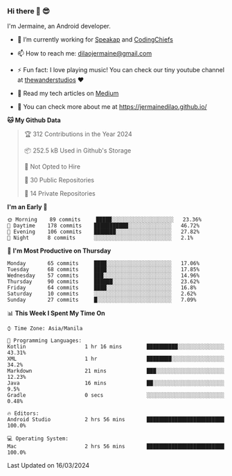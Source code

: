 ### Hi there 👋 😎
I'm Jermaine, an Android developer.

- 🔭 I’m currently working for [Speakap](https://www.speakap.com/) and [CodingChiefs](https://codingchiefs.com/en/)

- 📫 How to reach me: dilaojermaine@gmail.com

- ⚡ Fun fact: I love playing music! You can check our tiny youtube channel at [thewanderstudios](https://www.youtube.com/thewanderstudios) ♥️

- 📖 Read my tech articles on [Medium](https://jermainedilao.medium.com/)

- 👀 You can check more about me at https://jermainedilao.github.io/

<!--
**jermainedilao/jermainedilao** is a ✨ _special_ ✨ repository because its `README.md` (this file) appears on your GitHub profile.

Here are some ideas to get you started:

- 🔭 I’m currently working on ...
- 🌱 I’m currently learning ...
- 👯 I’m looking to collaborate on ...
- 🤔 I’m looking for help with ...
- 💬 Ask me about ...
- 📫 How to reach me: ...
- 😄 Pronouns: ...
- ⚡ Fun fact: ...
-->

<!--START_SECTION:waka-->
**🐱 My Github Data** 

> 🏆 312 Contributions in the Year 2024
 > 
> 📦 252.5 kB Used in Github's Storage 
 > 
> 🚫 Not Opted to Hire
 > 
> 📜 30 Public Repositories 
 > 
> 🔑 14 Private Repositories  
 > 
**I'm an Early 🐤** 

```text
🌞 Morning    89 commits     █████░░░░░░░░░░░░░░░░░░░░   23.36% 
🌆 Daytime    178 commits    ███████████░░░░░░░░░░░░░░   46.72% 
🌃 Evening    106 commits    ███████░░░░░░░░░░░░░░░░░░   27.82% 
🌙 Night      8 commits      ░░░░░░░░░░░░░░░░░░░░░░░░░   2.1%

```
📅 **I'm Most Productive on Thursday** 

```text
Monday       65 commits     ████░░░░░░░░░░░░░░░░░░░░░   17.06% 
Tuesday      68 commits     ████░░░░░░░░░░░░░░░░░░░░░   17.85% 
Wednesday    57 commits     ███░░░░░░░░░░░░░░░░░░░░░░   14.96% 
Thursday     90 commits     ██████░░░░░░░░░░░░░░░░░░░   23.62% 
Friday       64 commits     ████░░░░░░░░░░░░░░░░░░░░░   16.8% 
Saturday     10 commits     ░░░░░░░░░░░░░░░░░░░░░░░░░   2.62% 
Sunday       27 commits     █░░░░░░░░░░░░░░░░░░░░░░░░   7.09%

```


📊 **This Week I Spent My Time On** 

```text
⌚︎ Time Zone: Asia/Manila

💬 Programming Languages: 
Kotlin                   1 hr 16 mins        ██████████░░░░░░░░░░░░░░░   43.31% 
XML                      1 hr                ████████░░░░░░░░░░░░░░░░░   34.2% 
Markdown                 21 mins             ███░░░░░░░░░░░░░░░░░░░░░░   12.23% 
Java                     16 mins             ██░░░░░░░░░░░░░░░░░░░░░░░   9.5% 
Gradle                   0 secs              ░░░░░░░░░░░░░░░░░░░░░░░░░   0.48%

🔥 Editors: 
Android Studio           2 hrs 56 mins       █████████████████████████   100.0%

💻 Operating System: 
Mac                      2 hrs 56 mins       █████████████████████████   100.0%

```


 Last Updated on 16/03/2024
<!--END_SECTION:waka-->
